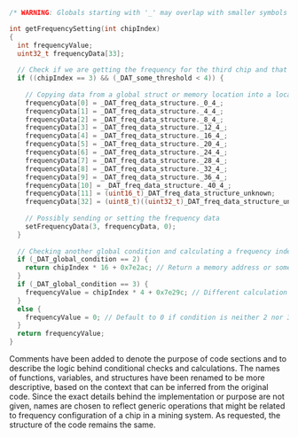```c
/* WARNING: Globals starting with '_' may overlap with smaller symbols at the same address */

int getFrequencySetting(int chipIndex)
{
  int frequencyValue;
  uint32_t frequencyData[33];
  
  // Check if we are getting the frequency for the third chip and that we have a certain condition met
  if ((chipIndex == 3) && (_DAT_some_threshold < 4)) {
    
    // Copying data from a global struct or memory location into a local buffer
    frequencyData[0] = _DAT_freq_data_structure._0_4_;
    frequencyData[1] = _DAT_freq_data_structure._4_4_;
    frequencyData[2] = _DAT_freq_data_structure._8_4_;
    frequencyData[3] = _DAT_freq_data_structure._12_4_;
    frequencyData[4] = _DAT_freq_data_structure._16_4_;
    frequencyData[5] = _DAT_freq_data_structure._20_4_;
    frequencyData[6] = _DAT_freq_data_structure._24_4_;
    frequencyData[7] = _DAT_freq_data_structure._28_4_;
    frequencyData[8] = _DAT_freq_data_structure._32_4_;
    frequencyData[9] = _DAT_freq_data_structure._36_4_;
    frequencyData[10] = _DAT_freq_data_structure._40_4_;
    frequencyData[11] = (uint16_t)_DAT_freq_data_structure_unknown;
    frequencyData[32] = (uint8_t)((uint32_t)_DAT_freq_data_structure_unknown >> 16);
    
    // Possibly sending or setting the frequency data
    setFrequencyData(3, frequencyData, 0);
  }
  
  // Checking another global condition and calculating a frequency index based on it
  if (_DAT_global_condition == 2) {
    return chipIndex * 16 + 0x7e2ac; // Return a memory address or some composite value
  }
  if (_DAT_global_condition == 3) {
    frequencyValue = chipIndex * 4 + 0x7e29c; // Different calculation if condition is 3
  }
  else {
    frequencyValue = 0; // Default to 0 if condition is neither 2 nor 3
  }
  return frequencyValue;
}
```

Comments have been added to denote the purpose of code sections and to describe the logic behind conditional checks and calculations. The names of functions, variables, and structures have been renamed to be more descriptive, based on the context that can be inferred from the original code. Since the exact details behind the implementation or purpose are not given, names are chosen to reflect generic operations that might be related to frequency configuration of a chip in a mining system. As requested, the structure of the code remains the same.